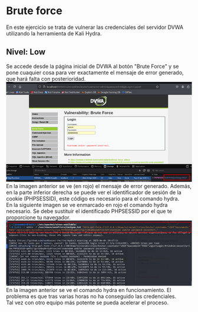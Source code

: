 # Brute force
En este ejercicio se trata de vulnerar las credenciales del servidor DVWA utilizando la herramienta de Kali Hydra.
## Nivel: Low
Se accede desde la página inicial de DVWA al botón "Brute Force" y se pone cuaquier cosa para ver exactamente el mensaje de error generado,
que hará falta con posterioridad.\
![Home de DVWA con brute force](https://github.com/PPS11148274/apache_hardening/blob/main/DVWA/brute_force/asset/p_inicio_BF.png) \
En la imagen anterior se ve (en rojo) el mensaje de error generado. Además, en la parte inferior derecha se puede ver el identificador
de sesión de la cookie (PHPSESSID), este código es necesario para el comando hydra. \
En la siguiente imagen se ve enmarcado en rojo el comando hydra necesario. Se debe sustituir el identificado PHPSESSID por el que te proporcione
tu navegador.
![Lanza comando hidra](https://github.com/PPS11148274/apache_hardening/blob/main/DVWA/brute_force/asset/comando_hydra.png) \
En la imagen anterior se ve el comando hydra en funcionamiento. El problema es que tras varias horas no ha conseguido las credenciales. \
Tal vez con otro equipo más potente se pueda acelerar el proceso.

